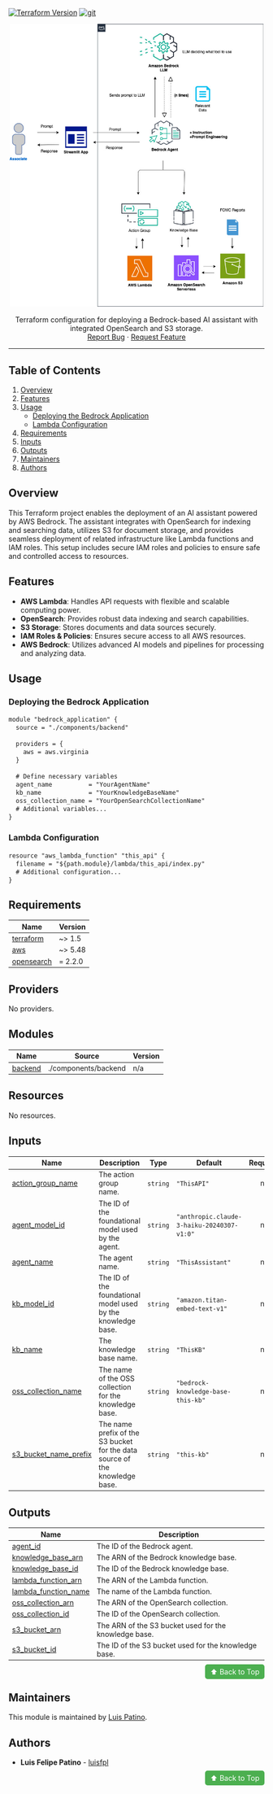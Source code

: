 <div id="top"></div>

<!-- PROJECT SHIELDS -->
[![Terraform Version](https://img.shields.io/badge/Terraform-1.6.x-623CE4.svg?logo=terraform)](https://github.com/hashicorp/terraform/releases)
[![git](https://img.shields.io/badge/git-v2.39.X-red.svg?logo=git)](https://git-scm.com/)

<!-- PROJECT LOGO -->
<div align="center">
  <a href="https://github.com/your-organization/your-repo">
    <img src="./docs/diagram.png" alt="Logo" width="500" height="">
  </a>
  <p align="center">
    Terraform configuration for deploying a Bedrock-based AI assistant with integrated OpenSearch and S3 storage.
    <br />
    <a href="https://github.com/your-organization/your-repo/issues">Report Bug</a>
    ·
    <a href="https://github.com/your-organization/your-repo/issues">Request Feature</a>
  </p>
</div>

---

## Table of Contents

1. [Overview](#overview)
2. [Features](#features)
3. [Usage](#usage)
    - [Deploying the Bedrock Application](#deploying-the-bedrock-application)
    - [Lambda Configuration](#lambda-configuration)
4. [Requirements](#requirements)
5. [Inputs](#inputs)
6. [Outputs](#outputs)
7. [Maintainers](#maintainers)
8. [Authors](#authors)

## Overview

This Terraform project enables the deployment of an AI assistant powered by AWS Bedrock. The assistant integrates with OpenSearch for indexing and searching data, utilizes S3 for document storage, and provides seamless deployment of related infrastructure like Lambda functions and IAM roles. This setup includes secure IAM roles and policies to ensure safe and controlled access to resources.

## Features

- **AWS Lambda**: Handles API requests with flexible and scalable computing power.
- **OpenSearch**: Provides robust data indexing and search capabilities.
- **S3 Storage**: Stores documents and data sources securely.
- **IAM Roles & Policies**: Ensures secure access to all AWS resources.
- **AWS Bedrock**: Utilizes advanced AI models and pipelines for processing and analyzing data.

## Usage

### Deploying the Bedrock Application

```hcl
module "bedrock_application" {
  source = "./components/backend"

  providers = {
    aws = aws.virginia
  }

  # Define necessary variables
  agent_name          = "YourAgentName"
  kb_name             = "YourKnowledgeBaseName"
  oss_collection_name = "YourOpenSearchCollectionName"
  # Additional variables...
}
```

### Lambda Configuration

```hcl
resource "aws_lambda_function" "this_api" {
  filename = "${path.module}/lambda/this_api/index.py"
  # Additional configuration...
}
```
<!-- BEGINNING OF PRE-COMMIT-TERRAFORM DOCS HOOK -->
## Requirements

| Name | Version |
|------|---------|
| <a name="requirement_terraform"></a> [terraform](#requirement\_terraform) | ~> 1.5 |
| <a name="requirement_aws"></a> [aws](#requirement\_aws) | ~> 5.48 |
| <a name="requirement_opensearch"></a> [opensearch](#requirement\_opensearch) | = 2.2.0 |

## Providers

No providers.

## Modules

| Name | Source | Version |
|------|--------|---------|
| <a name="module_backend"></a> [backend](#module\_backend) | ./components/backend | n/a |

## Resources

No resources.

## Inputs

| Name | Description | Type | Default | Required |
|------|-------------|------|---------|:--------:|
| <a name="input_action_group_name"></a> [action\_group\_name](#input\_action\_group\_name) | The action group name. | `string` | `"ThisAPI"` | no |
| <a name="input_agent_model_id"></a> [agent\_model\_id](#input\_agent\_model\_id) | The ID of the foundational model used by the agent. | `string` | `"anthropic.claude-3-haiku-20240307-v1:0"` | no |
| <a name="input_agent_name"></a> [agent\_name](#input\_agent\_name) | The agent name. | `string` | `"ThisAssistant"` | no |
| <a name="input_kb_model_id"></a> [kb\_model\_id](#input\_kb\_model\_id) | The ID of the foundational model used by the knowledge base. | `string` | `"amazon.titan-embed-text-v1"` | no |
| <a name="input_kb_name"></a> [kb\_name](#input\_kb\_name) | The knowledge base name. | `string` | `"ThisKB"` | no |
| <a name="input_oss_collection_name"></a> [oss\_collection\_name](#input\_oss\_collection\_name) | The name of the OSS collection for the knowledge base. | `string` | `"bedrock-knowledge-base-this-kb"` | no |
| <a name="input_s3_bucket_name_prefix"></a> [s3\_bucket\_name\_prefix](#input\_s3\_bucket\_name\_prefix) | The name prefix of the S3 bucket for the data source of the knowledge base. | `string` | `"this-kb"` | no |

## Outputs

| Name | Description |
|------|-------------|
| <a name="output_agent_id"></a> [agent\_id](#output\_agent\_id) | The ID of the Bedrock agent. |
| <a name="output_knowledge_base_arn"></a> [knowledge\_base\_arn](#output\_knowledge\_base\_arn) | The ARN of the Bedrock knowledge base. |
| <a name="output_knowledge_base_id"></a> [knowledge\_base\_id](#output\_knowledge\_base\_id) | The ID of the Bedrock knowledge base. |
| <a name="output_lambda_function_arn"></a> [lambda\_function\_arn](#output\_lambda\_function\_arn) | The ARN of the Lambda function. |
| <a name="output_lambda_function_name"></a> [lambda\_function\_name](#output\_lambda\_function\_name) | The name of the Lambda function. |
| <a name="output_oss_collection_arn"></a> [oss\_collection\_arn](#output\_oss\_collection\_arn) | The ARN of the OpenSearch collection. |
| <a name="output_oss_collection_id"></a> [oss\_collection\_id](#output\_oss\_collection\_id) | The ID of the OpenSearch collection. |
| <a name="output_s3_bucket_arn"></a> [s3\_bucket\_arn](#output\_s3\_bucket\_arn) | The ARN of the S3 bucket used for the knowledge base. |
| <a name="output_s3_bucket_id"></a> [s3\_bucket\_id](#output\_s3\_bucket\_id) | The ID of the S3 bucket used for the knowledge base. |
<!-- END OF PRE-COMMIT-TERRAFORM DOCS HOOK -->

<p align="right">
  <a href="#top" style="text-decoration: none; background-color: #4CAF50; color: white; padding: 6px 10px; border-radius: 5px;">⬆ Back to Top</a>
</p>

## Maintainers

This module is maintained by [Luis Patino](https://github.com/orgs/your-organization/teams/your-team).

## Authors

- **Luis Felipe Patino** - [luisfpl](https://github.com/luisfpl)

<p align="right">
  <a href="#top" style="text-decoration: none; background-color: #4CAF50; color: white; padding: 6px 10px; border-radius: 5px;">⬆ Back to Top</a>
</p>
